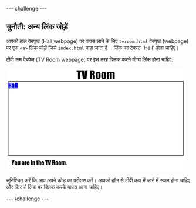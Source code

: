 \--- challenge \---

## चुनौती: अन्य लिंक जोड़ें

आपको हॉल वेबपृष्ठ (Hall webpage) पर वापस लाने के लिए ` tvroom.html ` वेबपृष्ठ (webpage) पर एक `<a>` लिंक जोड़ें जिसे `index.html` कहा जाता है । लिंक का टेक्स्ट 'Hall' होना चाहिए।

टीवी रूम वेबपेज (TV Room webpage) पर इस तरह क्लिक करने योग्य लिंक होना चाहिए:

![screenshot](images/rooms-hall-link.png)

सुनिश्चित करें कि आप अपने कोड का परीक्षण करें। आपको हॉल से टीवी कक्ष में जाने में सक्षम होना चाहिए और फिर से लिंक पर क्लिक करके वापस आना चाहिए।

\--- /challenge \---